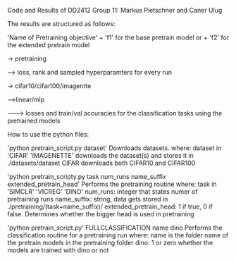Code and Results of DD2412 Group 11: Markus Pietschner and Caner Ulug

The results are structured as follows:

'Name of Pretraining objective' + 'f1' for the base pretrain model or + 'f2' for the extended pretrain model

-> pretraining

--> loss, rank and sampled hyperparamters for every run

-> cifar10/cifar100/imagentte

-->linear/mlp

---> losses and train/val accuracies for the classification tasks using the pretrained models

How to use the python files:

  'python pretrain_script.py dataset'
  Downloads datasets.
  where:
    dataset in 'CIFAR' 'IMAGENETTE'
    downloads the dataset(s) and stores it in ./datasets/dataset
    CIFAR downloads both CIFAR10 and CIFAR100

  'python pretrain_scripty.py task num_runs name_suffix extended_pretrain_head'
  Performs the pretraining routine
  where:
    task in 'SIMCLR' 'VICREG' 'DINO'
    num_runs: integer that states numer of pretraining runs
    name_suffix: string, data gets stored in ./pretraining/(task+name_suffix)/
    extended_pretrain_head: 1 if true, 0 if false. Determines whether the bigger head is used in pretraining

  'python pretrain_script.py' FULLCLASSIFICATION name dino
  Performs the classification routine for a pretraining run
  where:
    name is the folder name of the pretrain models in the pretraining folder
    dino: 1 or zero whether the models are trained with dino or not

    
          
